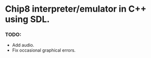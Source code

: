 # Chip8 interpreter/emulator in C++ using SDL.

### TODO:
* Add audio.
* Fix occasional graphical errors.
